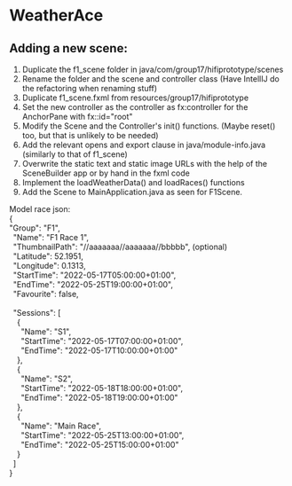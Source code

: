 # WeatherAce

## Adding a new scene:
1. Duplicate the f1_scene folder in java/com/group17/hifiprototype/scenes 
2. Rename the folder and the scene and controller class (Have IntellIJ do the refactoring when renaming stuff)
3. Duplicate f1_scene.fxml from resources/group17/hifiprototype 
4. Set the new controller as the controller as fx:controller for the AnchorPane with fx::id="root"
5. Modify the Scene and the Controller's init() functions. (Maybe reset() too, but that is unlikely to be needed)
6. Add the relevant opens and export clause in java/module-info.java (similarly to that of f1_scene)
7. Overwrite the static text and static image URLs with the help of the SceneBuilder app or by hand in the fxml code
8. Implement the loadWeatherData() and loadRaces() functions
9. Add the Scene to MainApplication.java as seen for F1Scene.

Model race json:  
{  
"Group": "F1",  
&ensp;"Name": "F1 Race 1",  
&ensp;"ThumbnailPath": "//aaaaaaa//aaaaaaa//bbbbb", (optional)  
&ensp;"Latitude": 52.1951,  
&ensp;"Longitude": 0.1313,  
&ensp;"StartTime": "2022-05-17T05:00:00+01:00",  
&ensp;"EndTime": "2022-05-25T19:00:00+01:00",  
&ensp;"Favourite": false,  
&ensp;  
&ensp;"Sessions": [  
&ensp;&ensp;{  
&ensp;&ensp;&ensp;"Name": "S1",  
&ensp;&ensp;&ensp;"StartTime": "2022-05-17T07:00:00+01:00",  
&ensp;&ensp;&ensp;"EndTime": "2022-05-17T10:00:00+01:00"  
&ensp;&ensp;},  
&ensp;&ensp;{  
&ensp;&ensp;&ensp;"Name": "S2",  
&ensp;&ensp;&ensp;"StartTime": "2022-05-18T18:00:00+01:00",  
&ensp;&ensp;&ensp;"EndTime": "2022-05-18T19:00:00+01:00"  
&ensp;&ensp;},  
&ensp;&ensp;{  
&ensp;&ensp;&ensp;"Name": "Main Race",  
&ensp;&ensp;&ensp;"StartTime": "2022-05-25T13:00:00+01:00",  
&ensp;&ensp;&ensp;"EndTime": "2022-05-25T15:00:00+01:00"  
&ensp;&ensp;}  
&ensp;]  
}

